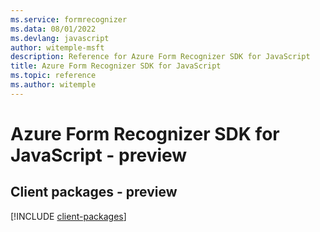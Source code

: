 ```yaml
---
ms.service: formrecognizer
ms.data: 08/01/2022
ms.devlang: javascript
author: witemple-msft
description: Reference for Azure Form Recognizer SDK for JavaScript
title: Azure Form Recognizer SDK for JavaScript
ms.topic: reference
ms.author: witemple
---
```

# Azure Form Recognizer SDK for JavaScript - preview

## Client packages - preview
[!INCLUDE [client-packages](form-recognizer-client-index.md)]